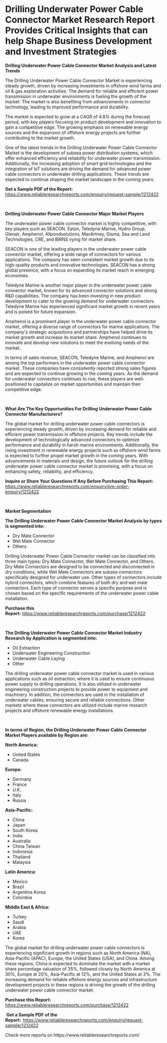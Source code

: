 <p><h1>Drilling Underwater Power Cable Connector Market Research Report Provides Critical Insights that can help Shape Business Development and Investment Strategies</h1></p><p><strong>Drilling Underwater Power Cable Connector Market Analysis and Latest Trends</strong></p>
<p><p>The Drilling Underwater Power Cable Connector Market is experiencing steady growth, driven by increasing investments in offshore wind farms and oil & gas exploration activities. The demand for reliable and efficient power transmission in underwater environments is fueling the growth of the market. The market is also benefiting from advancements in connector technology, leading to improved performance and durability.</p><p>The market is expected to grow at a CAGR of 4.8% during the forecast period, with key players focusing on product development and innovation to gain a competitive edge. The growing emphasis on renewable energy sources and the expansion of offshore energy projects are further contributing to the market growth.</p><p>One of the latest trends in the Drilling Underwater Power Cable Connector Market is the development of subsea power distribution systems, which offer enhanced efficiency and reliability for underwater power transmission. Additionally, the increasing adoption of smart grid technologies and the integration of IoT solutions are driving the demand for advanced power cable connectors in underwater drilling applications. These trends are expected to continue shaping the market landscape in the coming years.</p></p>
<p><strong>Get a Sample PDF of the Report:&nbsp;</strong> <a href="https://www.reliableresearchreports.com/enquiry/request-sample/1212422">https://www.reliableresearchreports.com/enquiry/request-sample/1212422</a></p>
<p>&nbsp;</p>
<p><strong>Drilling Underwater Power Cable Connector Major Market Players</strong></p>
<p><p>The underwater power cable connector market is highly competitive, with key players such as SEACON, Eaton, Teledyne Marine, Hydro Group, Glenair, Amphenol, Allpondsolutions, MacArtney, Gisma, Sea and Land Technologies, CRE, and BIRNS vying for market share.</p><p>SEACON is one of the leading players in the underwater power cable connector market, offering a wide range of connectors for various applications. The company has seen consistent market growth due to its high-quality products and innovative technologies. SEACON has a strong global presence, with a focus on expanding its market reach in emerging economies.</p><p>Teledyne Marine is another major player in the underwater power cable connector market, known for its advanced connector solutions and strong R&D capabilities. The company has been investing in new product development to cater to the growing demand for underwater connectors. Teledyne Marine has experienced significant market growth in recent years and is poised for future expansion.</p><p>Amphenol is a prominent player in the underwater power cable connector market, offering a diverse range of connectors for marine applications. The company's strategic acquisitions and partnerships have helped drive its market growth and increase its market share. Amphenol continues to innovate and develop new solutions to meet the evolving needs of the market.</p><p>In terms of sales revenue, SEACON, Teledyne Marine, and Amphenol are among the top performers in the underwater power cable connector market. These companies have consistently reported strong sales figures and are expected to continue growing in the coming years. As the demand for underwater connectors continues to rise, these players are well-positioned to capitalize on market opportunities and maintain their competitive edge.</p></p>
<p>&nbsp;</p>
<p><strong>What Are The Key Opportunities For Drilling Underwater Power Cable Connector Manufacturers?</strong></p>
<p><p>The global market for drilling underwater power cable connectors is experiencing steady growth, driven by increasing demand for reliable and efficient power transmission in offshore projects. Key trends include the development of technologically advanced connectors to optimize performance and durability in harsh marine environments. Additionally, the rising investment in renewable energy projects such as offshore wind farms is expected to further propel market growth in the coming years. With advancements in materials and design, the future outlook for the drilling underwater power cable connector market is promising, with a focus on enhancing safety, reliability, and efficiency.</p></p>
<p><strong>Inquire or Share Your Questions If Any Before Purchasing This Report:</strong> <a href="https://www.reliableresearchreports.com/enquiry/pre-order-enquiry/1212422">https://www.reliableresearchreports.com/enquiry/pre-order-enquiry/1212422</a></p>
<p>&nbsp;</p>
<p><strong>Market Segmentation</strong></p>
<p><strong>The Drilling Underwater Power Cable Connector Market Analysis by types is segmented into:</strong></p>
<p><ul><li>Dry Mate Connector</li><li>Wet Mate Connector</li><li>Others</li></ul></p>
<p><p>Drilling Underwater Power Cable Connector market can be classified into three main types: Dry Mate Connector, Wet Mate Connector, and Others. Dry Mate Connectors are designed to be connected and disconnected in dry conditions, while Wet Mate Connectors are subsea connectors specifically designed for underwater use. Other types of connectors include hybrid connectors, which combine features of both dry and wet mate connectors. Each type of connector serves a specific purpose and is chosen based on the specific requirements of the underwater power cable installation.</p></p>
<p><strong>Purchase this Report:&nbsp;</strong><a href="https://www.reliableresearchreports.com/purchase/1212422">https://www.reliableresearchreports.com/purchase/1212422</a></p>
<p>&nbsp;</p>
<p><strong>The Drilling Underwater Power Cable Connector Market Industry Research by Application is segmented into:</strong></p>
<p><ul><li>Oil Extraction</li><li>Underwater Engineering Construction</li><li>Underwater Cable Laying</li><li>Other</li></ul></p>
<p><p>The drilling underwater power cable connector market is used in various applications such as oil extraction, where it is used to ensure continuous power supply to drilling operations. It is also utilized in underwater engineering construction projects to provide power to equipment and machinery. In addition, the connectors are used in the installation of underwater cables, ensuring secure and reliable connections. Other markets where these connectors are utilized include marine research projects and offshore renewable energy installations.</p></p>
<p>&nbsp;</p>
<p><strong>In terms of Region, the Drilling Underwater Power Cable Connector Market Players available by Region are:</strong></p>
<p>
    <p> <strong> North America: </strong>
        <ul>
            <li>United States</li>
            <li>Canada</li>
        </ul>
        </p> 
    <p> <strong> Europe: </strong>
        <ul>
            <li>Germany</li>
            <li>France</li>
            <li>U.K.</li>
            <li>Italy</li>
            <li>Russia</li>
        </ul>
        </p> 
    <p> <strong> Asia-Pacific: </strong>
        <ul>
            <li>China</li>
            <li>Japan</li>
            <li>South Korea</li>
            <li>India</li>
            <li>Australia</li>
            <li>China Taiwan</li>
            <li>Indonesia</li>
            <li>Thailand</li>
            <li>Malaysia</li>
        </ul>
        </p> 
    <p> <strong> Latin America: </strong>
        <ul>
            <li>Mexico</li>
            <li>Brazil</li>
            <li>Argentina Korea</li>
            <li>Colombia</li>
        </ul>
        </p> 
    <p> <strong> Middle East & Africa: </strong>
        <ul>
            <li>Turkey</li>
            <li>Saudi</li>
            <li>Arabia</li>
            <li>UAE</li>
            <li>Korea</li>
        </ul>
    </p>
    </p>
<p><p>The global market for drilling underwater power cable connectors is experiencing significant growth in regions such as North America (NA), Asia-Pacific (APAC), Europe, the United States (USA), and China. Among these regions, China is expected to dominate the market with a market share percentage valuation of 35%, followed closely by North America at 30%, Europe at 20%, Asia-Pacific at 12%, and the United States at 3%. The increasing demand for reliable offshore energy sources and infrastructure development projects in these regions is driving the growth of the drilling underwater power cable connector market.</p></p>
<p><strong>Purchase this Report: </strong><a href="https://www.reliableresearchreports.com/purchase/1212422">https://www.reliableresearchreports.com/purchase/1212422</a></p>
<p>&nbsp;<strong>Get a Sample PDF of the Report:&nbsp;&nbsp;</strong><a href="https://www.reliableresearchreports.com/enquiry/request-sample/1212422">https://www.reliableresearchreports.com/enquiry/request-sample/1212422</a></p>
<p><strong></strong></p>
<p>Check more reports on https://www.reliableresearchreports.com/</p>